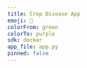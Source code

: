 ```yaml
---
title: Crop Disease App
emoji: 🌿
colorFrom: green
colorTo: purple
sdk: docker
app_file: app.py
pinned: false
---
```

